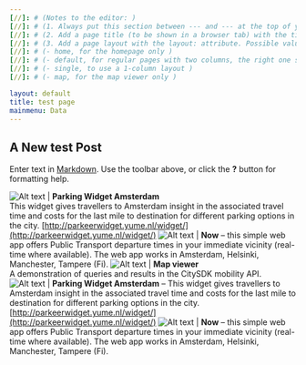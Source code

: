 ```yaml
---
[//]: # (Notes to the editor: )
[//]: # (1. Always put this section between --- and --- at the top of your page. )
[//]: # (2. Add a page title (to be shown in a browser tab) with the title: attribute. )
[//]: # (3. Add a page layout with the layout: attribute. Possible values are: )
[//]: # (- home, for the homepage only )
[//]: # (- default, for regular pages with two columns, the right one showing a standard link list )
[//]: # (- single, to use a 1-column layout )
[//]: # (- map, for the map viewer only )

layout: default
title: test page
mainmenu: Data
---
```


## A New test Post

Enter text in [Markdown](http://daringfireball.net/projects/markdown/). Use the toolbar above, or click the **?** button for formatting help.




![Alt text](http://dev.citysdk.waag.org//img/waag-small.png) | **Parking Widget Amsterdam**<br/>This widget gives travellers to Amsterdam insight in the associated travel time and costs for the last mile to destination for different parking options in the city. [http://parkeerwidget.yume.nl/widget/](http://parkeerwidget.yume.nl/widget/)
![Alt text](http://dev.citysdk.waag.org//img/europa.png) | **Now** – this simple web app offers Public Transport departure times in your immediate vicinity (real-time where available). The web app works in Amsterdam, Helsinki, Manchester, Tampere (Fi). 
![Alt text](http://dev.citysdk.waag.org//img/citysdk-small.png) | **Map viewer**<br/>A demonstration of queries and results in the CitySDK mobility API.
![Alt text](http://dev.citysdk.waag.org//img/waag-small.png) | **Parking Widget Amsterdam** – This widget gives travellers to Amsterdam insight in the associated travel time and costs for the last mile to destination for different parking options in the city. [http://parkeerwidget.yume.nl/widget/](http://parkeerwidget.yume.nl/widget/)
![Alt text](http://dev.citysdk.waag.org//img/europa.png) | **Now** – this simple web app offers Public Transport departure times in your immediate vicinity (real-time where available). The web app works in Amsterdam, Helsinki, Manchester, Tampere (Fi). 


